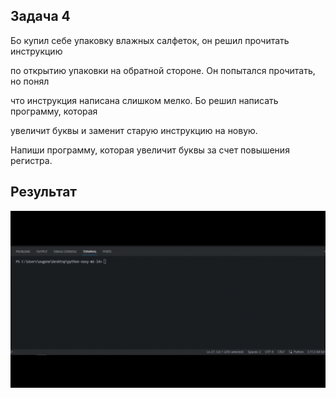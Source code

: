 ## Задача 4

Бо купил себе упаковку влажных салфеток, он решил прочитать инструкцию

по открытию упаковки на обратной стороне. Он попытался прочитать, но понял

что инструкция написана слишком мелко. Бо решил написать программу, которая

увеличит буквы и заменит старую инструкцию на новую.

Напиши программу, которая увеличит буквы за счет повышения регистра.


## Результат

![1697797956778](image/task/1697797956778.png)

